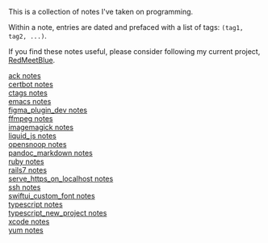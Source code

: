 This is a collection of notes I've taken on programming.  
  
Within a note, entries are dated and prefaced with a list of tags: `(tag1, tag2, ...)`.  
  
If you find these notes useful, please consider following my current project, [RedMeetBlue](https://www.redmeetblue.com).  
  
[ack notes](notes/ack.html)  
[certbot notes](notes/certbot.html)  
[ctags notes](notes/ctags.html)  
[emacs notes](notes/emacs.html)  
[figma_plugin_dev notes](notes/figma_plugin_dev.html)  
[ffmpeg notes](notes/ffmpeg.html)  
[imagemagick notes](notes/imagemagick.html)  
[liquid_js notes](notes/liquid_js.html)  
[opensnoop notes](notes/opensnoop.html)  
[pandoc_markdown notes](notes/pandoc_markdown.html)  
[ruby notes](notes/ruby.html)  
[rails7 notes](notes/rails7.html)  
[serve_https_on_localhost notes](notes/serve_https_on_localhost.html)  
[ssh notes](notes/ssh.html)  
[swiftui_custom_font notes](notes/swiftui_custom_font.html)  
[typescript notes](notes/typescript.html)  
[typescript_new_project notes](notes/typescript_new_project.html)  
[xcode notes](notes/xcode.html)  
[yum notes](notes/yum.html)  
